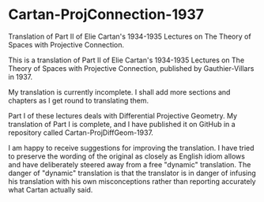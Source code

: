 # Cartan-ProjConnection-1937
Translation of Part II of Elie Cartan's 1934-1935 Lectures on The Theory of Spaces with Projective Connection.

This is a translation of Part II of Elie Cartan's 1934-1935 Lectures on The Theory of Spaces with Projective Connection, published by Gauthier-Villars in 1937. 

My translation is currently incomplete. I shall add more sections and chapters as I get round to translating them.

Part I of these lectures deals with Differential Projective Geometry. My translation of Part I is complete, and I have published it on GitHub in a repository called Cartan-ProjDiffGeom-1937.

I am happy to receive suggestions for improving the translation. I have tried to preserve the wording of the original as closely as English idiom allows and have deliberately steered away from a free "dynamic" translation. The danger of "dynamic" translation is that the translator is in danger of infusing his translation with his own misconceptions rather than reporting accurately what Cartan actually said. 
